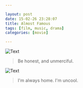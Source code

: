 ```yaml
---

layout: post
date: 15-02-26 23:28:07
title: Almost Famous
tags: [film, music, drama]
categories: [movie]

---
```


![Text]({{site.url}}/assets/blog_img/2015-02-26-alomost-famous/Almost.Famous.Extended.Cut.Blu-ray.RE.720.X264.DD51.F%40Silu.mkv_20150226_223651.765.png) 

> Be honest, and unmerciful.

<!-- more -->

![Text]({{site.url}}/assets/blog_img/2015-02-26-alomost-famous/Almost.Famous.Extended.Cut.Blu-ray.RE.720.X264.DD51.F%40Silu.mkv_20150226_200442.961.png) 

> I'm always home. I'm uncool.
